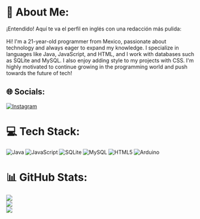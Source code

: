 # 💫 About Me:
¡Entendido! Aquí te va el perfil en inglés con una redacción más pulida:<br><br>Hi! I'm a 21-year-old programmer from Mexico, passionate about technology and always eager to expand my knowledge. I specialize in languages like Java, JavaScript, and HTML, and I work with databases such as SQLite and MySQL. I also enjoy adding style to my projects with CSS. I'm highly motivated to continue growing in the programming world and push towards the future of tech!


## 🌐 Socials:
[![Instagram](https://img.shields.io/badge/Instagram-%23E4405F.svg?logo=Instagram&logoColor=white)](https://instagram.com/atzin_evc) 

# 💻 Tech Stack:
![Java](https://img.shields.io/badge/java-%23ED8B00.svg?style=for-the-badge&logo=openjdk&logoColor=white) ![JavaScript](https://img.shields.io/badge/javascript-%23323330.svg?style=for-the-badge&logo=javascript&logoColor=%23F7DF1E) ![SQLite](https://img.shields.io/badge/sqlite-%2307405e.svg?style=for-the-badge&logo=sqlite&logoColor=white) ![MySQL](https://img.shields.io/badge/mysql-4479A1.svg?style=for-the-badge&logo=mysql&logoColor=white) ![HTML5](https://img.shields.io/badge/html5-%23E34F26.svg?style=for-the-badge&logo=html5&logoColor=white) ![Arduino](https://img.shields.io/badge/-Arduino-00979D?style=for-the-badge&logo=Arduino&logoColor=white)
# 📊 GitHub Stats:
![](https://github-readme-stats.vercel.app/api?username=ATELIX23&theme=gotham&hide_border=false&include_all_commits=false&count_private=false)<br/>
![](https://github-readme-streak-stats.herokuapp.com/?user=ATELIX23&theme=gotham&hide_border=false)<br/>
![](https://github-readme-stats.vercel.app/api/top-langs/?username=ATELIX23&theme=gotham&hide_border=false&include_all_commits=false&count_private=false&layout=compact)

<!-- Proudly created with GPRM ( https://gprm.itsvg.in ) -->

